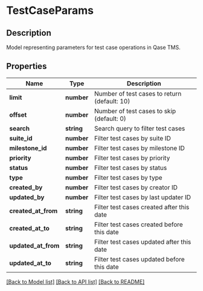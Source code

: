 # TestCaseParams

## Description

Model representing parameters for test case operations in Qase TMS.

## Properties

| Name | Type | Description |
|------|------|-------------|
| **limit** | **number** | Number of test cases to return (default: 10) |
| **offset** | **number** | Number of test cases to skip (default: 0) |
| **search** | **string** | Search query to filter test cases |
| **suite_id** | **number** | Filter test cases by suite ID |
| **milestone_id** | **number** | Filter test cases by milestone ID |
| **priority** | **number** | Filter test cases by priority |
| **status** | **number** | Filter test cases by status |
| **type** | **number** | Filter test cases by type |
| **created_by** | **number** | Filter test cases by creator ID |
| **updated_by** | **number** | Filter test cases by last updater ID |
| **created_at_from** | **string** | Filter test cases created after this date |
| **created_at_to** | **string** | Filter test cases created before this date |
| **updated_at_from** | **string** | Filter test cases updated after this date |
| **updated_at_to** | **string** | Filter test cases updated before this date |

[[Back to Model list]](../README.md#documentation-for-models) [[Back to API list]](../README.md#documentation-for-api-endpoints) [[Back to README]](../README.md)
